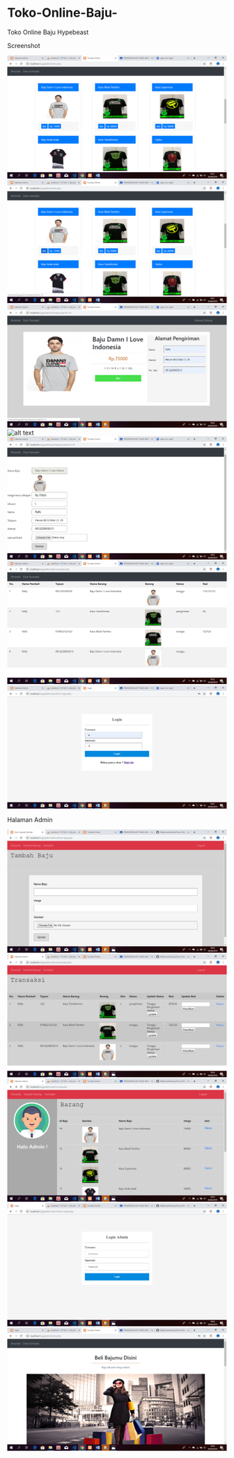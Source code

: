 # Toko-Online-Baju-

Toko Online Baju Hypebeast

Screenshot

![alt text](https://github.com/RaflyAmartharizqi/Toko-Online-Baju-/blob/master/ss/Screenshot%20(46).png)
![alt text](https://github.com/RaflyAmartharizqi/Toko-Online-Baju-/blob/master/ss/Screenshot%20(47).png)
![alt text](https://github.com/RaflyAmartharizqi/Toko-Online-Baju-/blob/master/ss/Screenshot%20(48).png)
![alt text](https://github.com/RaflyAmartharizqi/Toko-Online-Baju-/blob/master/ss/Screenshot%20(49).png)
![alt text](https://github.com/RaflyAmartharizqi/Toko-Online-Baju-/blob/master/ss/Screenshot%20(50).png)
![alt text](https://github.com/RaflyAmartharizqi/Toko-Online-Baju-/blob/master/ss/Screenshot%20(51).png)
![alt text](https://github.com/RaflyAmartharizqi/Toko-Online-Baju-/blob/master/ss/Screenshot%20(53).png)



Halaman Admin

![alt text](https://github.com/RaflyAmartharizqi/Toko-Online-Baju-/blob/master/ss/Screenshot%20(55).png)
![alt text](https://github.com/RaflyAmartharizqi/Toko-Online-Baju-/blob/master/ss/Screenshot%20(56).png)
![alt text](https://github.com/RaflyAmartharizqi/Toko-Online-Baju-/blob/master/ss/Screenshot%20(57).png)
![alt text](https://github.com/RaflyAmartharizqi/Toko-Online-Baju-/blob/master/ss/Screenshot%20(58).png)
![alt text](https://github.com/RaflyAmartharizqi/Toko-Online-Baju-/blob/master/ss/Screenshot%20(59).png)
